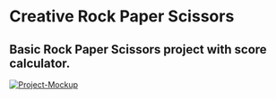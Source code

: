 # Creative Rock Paper Scissors

## Basic Rock Paper Scissors project with score calculator.

<a href="https://ibb.co/TTX5CSY"><img src="https://i.ibb.co/TTX5CSY/Project-Mockup.jpg" alt="Project-Mockup" border="0"></a>
